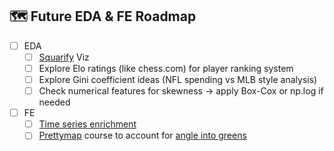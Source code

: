 <!-- EDA ROADMAP -->
## 🗺️ Future EDA & FE Roadmap

- [ ] EDA
    - [ ] [Squarify](https://github.com/laserson/squarify) Viz
    - [ ] Explore Elo ratings (like chess.com) for player ranking system
    - [ ] Explore Gini coefficient ideas (NFL spending vs MLB style analysis)
    - [ ] Check numerical features for skewness → apply Box-Cox or np.log if needed
- [ ] FE
    - [ ] [Time series enrichment](https://www.youtube.com/watch?v=z3ZnOW-S550)
    - [ ] [Prettymap](https://github.com/marceloprates/prettymaps) course to account for [angle into greens](https://marclamberts.medium.com/correlation-between-shooting-angles-and-expected-goals-xg-68db6f2e6045#:~:text=The%20correlation%20between%20xG%20and,it%20is%20a%20critical%20factor)

